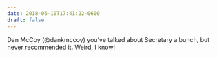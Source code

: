 ```yaml
---
date: 2018-06-10T17:41:22-0600
draft: false
---
```


Dan McCoy (@dankmccoy) you’ve talked about Secretary a bunch, but never recommended it. Weird, I know!

